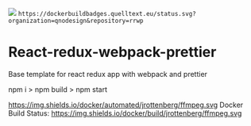 [![](https://dockerbuildbadges.quelltext.eu/status.svg?organization=qnodesign&repository=rrwp)](https://hub.docker.com/r/qnodesign/rrwp/builds/)
`https://dockerbuildbadges.quelltext.eu/status.svg?organization=qnodesign&repository=rrwp`

# React-redux-webpack-prettier

Base template for react redux app with webpack and prettier

npm i > npm build > npm start

https://img.shields.io/docker/automated/jrottenberg/ffmpeg.svg Docker Build Status:
https://img.shields.io/docker/build/jrottenberg/ffmpeg.svg
